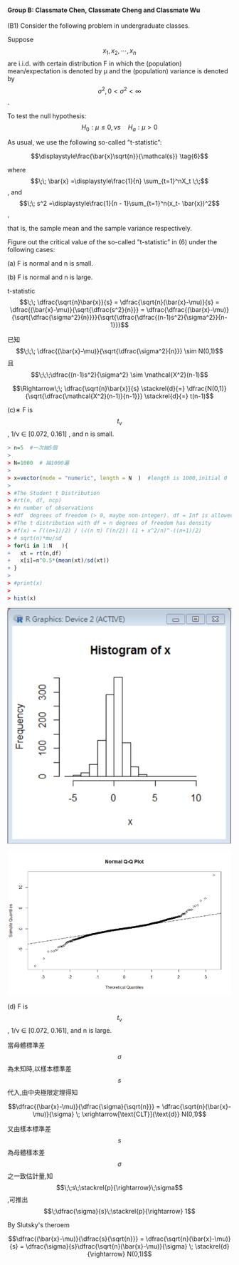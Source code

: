 #### **Group B: Classmate Chen, Classmate Cheng and Classmate Wu**

\(B1\) Consider the following problem in undergraduate classes.

Suppose$$x_1,x_2,\cdots,x_n$$ are i.i.d. with certain distribution F in which the \(population\) mean/expectation is denoted by µ and the \(population\) variance is denoted by $$\sigma^2 , 0<\sigma^2<\infty$$.

To test the null hypothesis:$$\quad H_0 : \mu\le0, vs
\quad H_a : \mu> 0 \quad \tag{5}$$

As usual, we use the following so-called ”t-statistic”:

$$\displaystyle\frac{\bar{x}\sqrt{n}}{\mathcal{s}} \tag{6}$$

where $$\;\; \bar{x} =\displaystyle\frac{1}{n} \sum_{t=1}^nX_t \;\;$$ , and $$\;\; s^2 =\displaystyle\frac{1}{n - 1}\sum_{t=1}^n(x_t- \bar{x})^2$$ ,

that is, the sample mean and the sample variance respectively.

Figure out the critical value of the so-called ”t-statistic” in \(6\) under the following cases:

\(a\) F is normal and n is small.

\(b\) F is normal and n is large.

t-statistic $$\;\; \dfrac{\sqrt{n}\bar{x}}{s} = \dfrac{\sqrt{n}(\bar{x}-\mu)}{s} = \dfrac{(\bar{x}-\mu)}{\sqrt{\dfrac{s^2}{n}}} = \dfrac{\dfrac{(\bar{x}-\mu)}{\sqrt{\dfrac{\sigma^2}{n}}}}{\sqrt{\dfrac{\dfrac{(n-1)s^2}{\sigma^2}}{n-1}}}$$

已知$$\;\;\; \dfrac{(\bar{x}-\mu)}{\sqrt{\dfrac{\sigma^2}{n}}} \sim N(0,1)$$          且$$\;\;\;\dfrac{(n-1)s^2}{\sigma^2} \sim \mathcal{X^2}(n-1)$$

$$\Rightarrow\;\;
\dfrac{\sqrt{n}\bar{x}}{s} \stackrel{d}{=} \dfrac{N(0,1)}{\sqrt{\dfrac{\mathcal{X^2}(n-1)}{n-1}}} \stackrel{d}{=} t(n-1)$$

\(c\)∗ F is $$t_v$$, 1/ν ∈ \[0.072, 0.161\] , and n is small.

```r
> n=5  #一次抽5個
> 
> N=1000  # 抽1000遍
> 
> x=vector(mode = "numeric", length = N  )  #length is 1000,initial 0
> 
> #The Student t Distribution
> #rt(n, df, ncp)
> #n number of observations
> #df  degrees of freedom (> 0, maybe non-integer). df = Inf is allowed.
> #The t distribution with df = n degrees of freedom has density
> #f(x) = Γ((n+1)/2) / (√(n π) Γ(n/2)) (1 + x^2/n)^-((n+1)/2)
> # sqrt(n)*mu/sd
> for(i in 1:N   ){
+   xt = rt(n,df)
+   x[i]=n^0.5*(mean(xt)/sd(xt))
+ }
> 
> #print(x)
> 
> hist(x)
```

![](/assets/rt.png)

![](/assets/sample-theoretical.png)

\(d\) F is $$t_v$$ , 1/ν ∈ \[0.072, 0.161\], and n is large.

當母體標準差$$\sigma$$為未知時,以樣本標準差$$s$$代入,由中央極限定理得知

$$\dfrac{(\bar{x}-\mu)}{\dfrac{\sigma}{\sqrt{n}}} = \dfrac{\sqrt{n}(\bar{x}-\mu)}{\sigma} \; \xrightarrow[\text{CLT}]{\text{d}} N(0,1)$$

又由樣本標準差$$s$$為母體樣本差$$\sigma$$之一致估計量,知$$\;\;s\;\stackrel{p}{\rightarrow}\;\sigma$$,可推出$$\;\dfrac{\sigma}{s}\;\stackrel{p}{\rightarrow} 1$$

By Slutsky's theroem

$$\dfrac{(\bar{x}-\mu)}{\dfrac{s}{\sqrt{n}}} = \dfrac{\sqrt{n}(\bar{x}-\mu)}{s} = \dfrac{\sigma}{s}\dfrac{\sqrt{n}(\bar{x}-\mu)}{\sigma} \; \stackrel{d}{\rightarrow} N(0,1)$$

